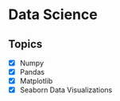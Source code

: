 # Data Science 



## Topics 

- [X] Numpy
- [X] Pandas
- [X] Matplotlib
- [X] Seaborn Data Visualizations
